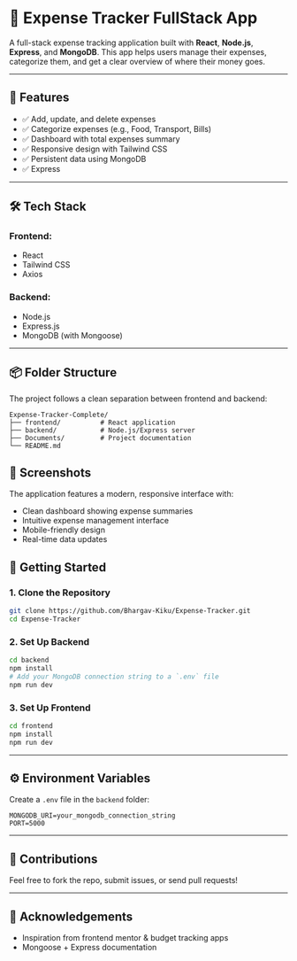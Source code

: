 # 💸 Expense Tracker FullStack App

A full-stack expense tracking application built with **React**, **Node.js**, **Express**, and **MongoDB**. This app helps users manage their expenses, categorize them, and get a clear overview of where their money goes.

---

## 🚀 Features

- ✅ Add, update, and delete expenses
- ✅ Categorize expenses (e.g., Food, Transport, Bills)
- ✅ Dashboard with total expenses summary
- ✅ Responsive design with Tailwind CSS
- ✅ Persistent data using MongoDB
- ✅ Express

---

## 🛠️ Tech Stack

### Frontend:
- React
- Tailwind CSS
- Axios

### Backend:
- Node.js
- Express.js
- MongoDB (with Mongoose)

---

## 📦 Folder Structure

The project follows a clean separation between frontend and backend:

```
Expense-Tracker-Complete/
├── frontend/          # React application
├── backend/           # Node.js/Express server
├── Documents/         # Project documentation
└── README.md
```

## 📸 Screenshots

The application features a modern, responsive interface with:
- Clean dashboard showing expense summaries
- Intuitive expense management interface
- Mobile-friendly design
- Real-time data updates

## 📍 Getting Started

### 1. Clone the Repository

```bash
git clone https://github.com/Bhargav-Kiku/Expense-Tracker.git
cd Expense-Tracker
```

### 2. Set Up Backend

```bash
cd backend
npm install
# Add your MongoDB connection string to a `.env` file
npm run dev
```

### 3. Set Up Frontend

```bash
cd frontend
npm install
npm run dev
```

---

## ⚙️ Environment Variables

Create a `.env` file in the `backend` folder:

```env
MONGODB_URI=your_mongodb_connection_string
PORT=5000
```

---

## 🤝 Contributions

Feel free to fork the repo, submit issues, or send pull requests!

---

## 🙌 Acknowledgements

- Inspiration from frontend mentor & budget tracking apps
- Mongoose + Express documentation
